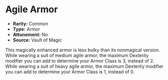 # Agile Armor

- **Rarity:** Common
- **Type:** Armor
- **Attunement:** No
- **Source:** Vault of Magic

This magically enhanced armor is less bulky than its nonmagical version. While wearing a suit of medium agile armor, the maximum Dexterity modifier you can add to determine your Armor Class is 3, instead of 2. While wearing a suit of heavy agile armor, the maximum Dexterity modifier you can add to determine your Armor Class is 1, instead of 0.
